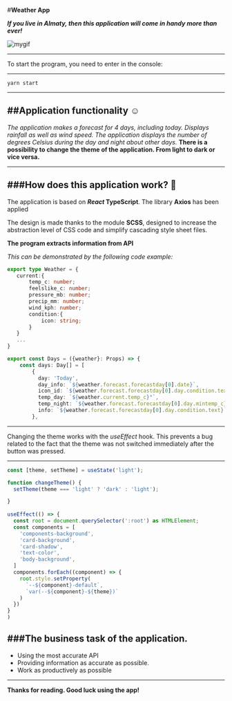 #__Weather App__

***If you live in Almaty, then this application will come in handy more than ever!***

![mygif](https://pa1.narvii.com/7818/1753e483430947a18aeddd5d4a294a6f11f21452r1-540-304_hq.gif)

---
To start the program, you need to enter in the console:

---
```
yarn start
```
---
##Application functionality :relaxed:
---
*The application makes a forecast for 4 days, including today. Displays rainfall as well as wind speed.*
*The application displays the number of degrees Celsius during the day and night about other days.*
**There is a possibility to change the theme of the application. From light to dark or vice versa.**

---
###How does this application work? :dancer:
---
The application is based on ***React* TypeScript**. The library **Axios** has been applied

The design is made thanks to the module **SCSS**, designed to increase the abstraction level of CSS code and simplify cascading style sheet files.

**The program extracts information from API**

*This can be demonstrated by the following code example:*

```typescript
export type Weather = {
   current:{
       temp_c: number;
       feelslike_c: number;
       pressure_mb: number;
       precip_mm: number;
       wind_kph: number;
       condition:{
           icon: string;
       }
   }
   ...
}
```

```typescript
export const Days = ({weather}: Props) => {
    const days: Day[] = [
        {
          day: 'Today',
          day_info: `${weather.forecast.forecastday[0].date}`,
          icon_id: `${weather.forecast.forecastday[0].day.condition.text}`,
          temp_day: `${weather.current.temp_c}°`,
          temp_night: `${weather.forecast.forecastday[0].day.mintemp_c}°`,
          info: `${weather.forecast.forecastday[0].day.condition.text}`,
        },
```

---

Changing the theme works with the *useEffect* hook. This prevents a bug related to the fact that the theme was not switched immediately after the button was pressed.

---

```typescript
const [theme, setTheme] = useState('light');

function changeTheme() {
  setTheme(theme === 'light' ? 'dark' : 'light');

}
  
useEffect(() => {
  const root = document.querySelector(':root') as HTMLElement;
  const components = [
    'components-background',
    'card-background',
    'card-shadow',
    'text-color',
    'body-background',
  ]
  components.forEach((component) => {
    root.style.setProperty(
      `--${component}-default`,
      `var(--${component}-${theme})`
    )
  })
}
)
```
###The business task of the application.
---
- Using the most accurate API
- Providing information as accurate as possible.
- Work as productively as possible
---
**Thanks for reading. Good luck using the app!**